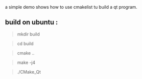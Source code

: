 a simple demo shows how to use cmakelist tu build a qt program.

## build on ubuntu :

>mkdir build

>cd build 

>cmake ..

>make -j4

>./CMake_Qt
